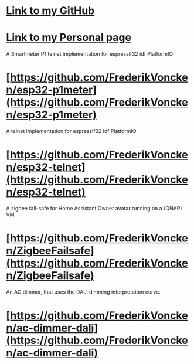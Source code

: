 # [Link to my GitHub](https://github.com/FrederikVoncken)

# [Link to my Personal page](https//www.frederikvoncken.nl)

A Smartmeter P1 telnet implementation for espressif32 idf PlatformIO
# [https://github.com/FrederikVoncken/esp32-p1meter](https://github.com/FrederikVoncken/esp32-p1meter)

A telnet implementation for espressif32 idf PlatformIO
# [https://github.com/FrederikVoncken/esp32-telnet](https://github.com/FrederikVoncken/esp32-telnet)

A zigbee fail-safe for Home Assistant Owner avatar running on a (QNAP) VM
# [https://github.com/FrederikVoncken/ZigbeeFailsafe](https://github.com/FrederikVoncken/ZigbeeFailsafe)

An AC dimmer, that uses the DALI dimming interpretation curve.
# [https://github.com/FrederikVoncken/ac-dimmer-dali](https://github.com/FrederikVoncken/ac-dimmer-dali)
